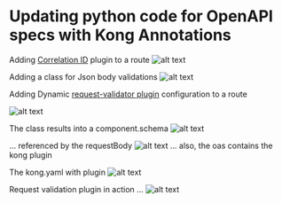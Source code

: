 # Updating python code for OpenAPI specs with Kong Annotations

Adding [Correlation ID](https://developer.konghq.com/plugins/correlation-id/) plugin to a route
![alt text](<img/Screenshot 2025-10-25 at 8.53.15 AM.png>) 

Adding a class for Json body validations
![alt text](<img/Screenshot 2025-10-25 at 9.20.34 AM.png>) 

Adding Dynamic [request-validator plugin](https://developer.konghq.com/plugins/request-validator/) configuration to a route

![alt text](<img/Screenshot 2025-10-25 at 9.21.01 AM.png>) 

The class results into a component.schema
![alt text](<img/Screenshot 2025-10-25 at 9.22.00 AM.png>) 

... referenced by the requestBody 
![alt text](<img/Screenshot 2025-10-25 at 9.23.32 AM.png>) 
... also, the oas contains the kong plugin 

The kong.yaml with plugin
![alt text](<img/Screenshot 2025-10-25 at 9.25.34 AM.png>) 

Request validation plugin in action ...
![alt text](<img/Screenshot 2025-10-25 at 9.26.49 AM.png>)